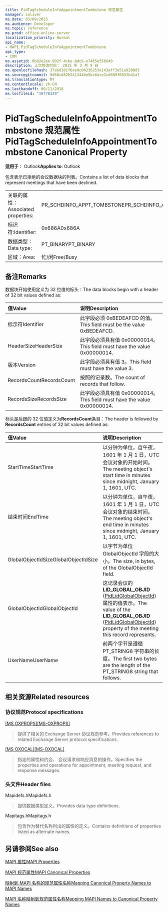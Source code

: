 ```yaml
---
title: PidTagScheduleInfoAppointmentTombstone 规范属性
manager: soliver
ms.date: 03/09/2015
ms.audience: Developer
ms.topic: reference
ms.prod: office-online-server
localization_priority: Normal
api_name:
- MAPI.PidTagScheduleInfoAppointmentTombstone
api_type:
- COM
ms.assetid: 6b82e2ee-992f-4cbe-bdcb-e7465e556640
description: 上次修改时间： 2015 年 3 月 9 日
ms.openlocfilehash: 37a6d101f6ee9c04236253e143aff3a51a9208d3
ms.sourcegitcommit: 9d60cd82b5413446e5bc8ace2cd689f683fb41a7
ms.translationtype: MT
ms.contentlocale: zh-CN
ms.lasthandoff: 06/11/2018
ms.locfileid: "19778329"
---
```

# <a name="pidtagscheduleinfoappointmenttombstone-canonical-property"></a><span data-ttu-id="ec7d0-103">PidTagScheduleInfoAppointmentTombstone 规范属性</span><span class="sxs-lookup"><span data-stu-id="ec7d0-103">PidTagScheduleInfoAppointmentTombstone Canonical Property</span></span>

  
  
<span data-ttu-id="ec7d0-104">**适用于**： Outlook</span><span class="sxs-lookup"><span data-stu-id="ec7d0-104">**Applies to**: Outlook</span></span> 
  
<span data-ttu-id="ec7d0-105">包含表示已拒绝的会议数据块的列表。</span><span class="sxs-lookup"><span data-stu-id="ec7d0-105">Contains a list of data blocks that represent meetings that have been declined.</span></span>
  
|||
|:-----|:-----|
|<span data-ttu-id="ec7d0-106">关联的属性：</span><span class="sxs-lookup"><span data-stu-id="ec7d0-106">Associated properties:</span></span>  <br/> |<span data-ttu-id="ec7d0-107">PR_SCHDINFO_APPT_TOMBSTONE</span><span class="sxs-lookup"><span data-stu-id="ec7d0-107">PR_SCHDINFO_APPT_TOMBSTONE</span></span>  <br/> |
|<span data-ttu-id="ec7d0-108">标识符:</span><span class="sxs-lookup"><span data-stu-id="ec7d0-108">Identifier:</span></span>  <br/> |<span data-ttu-id="ec7d0-109">0x686A</span><span class="sxs-lookup"><span data-stu-id="ec7d0-109">0x686A</span></span>  <br/> |
|<span data-ttu-id="ec7d0-110">数据类型：</span><span class="sxs-lookup"><span data-stu-id="ec7d0-110">Data type:</span></span>  <br/> |<span data-ttu-id="ec7d0-111">PT_BINARY</span><span class="sxs-lookup"><span data-stu-id="ec7d0-111">PT_BINARY</span></span>  <br/> |
|<span data-ttu-id="ec7d0-112">区域：</span><span class="sxs-lookup"><span data-stu-id="ec7d0-112">Area:</span></span>  <br/> |<span data-ttu-id="ec7d0-113">忙/闲</span><span class="sxs-lookup"><span data-stu-id="ec7d0-113">Free/Busy</span></span>  <br/> |
   
## <a name="remarks"></a><span data-ttu-id="ec7d0-114">备注</span><span class="sxs-lookup"><span data-stu-id="ec7d0-114">Remarks</span></span>

<span data-ttu-id="ec7d0-115">数据块开始使用定义为 32 位值的标头：</span><span class="sxs-lookup"><span data-stu-id="ec7d0-115">The data blocks begin with a header of 32 bit values defined as:</span></span>
  
|<span data-ttu-id="ec7d0-116">**值**</span><span class="sxs-lookup"><span data-stu-id="ec7d0-116">**Value**</span></span>|<span data-ttu-id="ec7d0-117">**说明**</span><span class="sxs-lookup"><span data-stu-id="ec7d0-117">**Description**</span></span>|
|:-----|:-----|
|<span data-ttu-id="ec7d0-118">标示符</span><span class="sxs-lookup"><span data-stu-id="ec7d0-118">Identifier</span></span>  <br/> |<span data-ttu-id="ec7d0-119">此字段必须 0xBEDEAFCD 的值。</span><span class="sxs-lookup"><span data-stu-id="ec7d0-119">This field must be the value 0xBEDEAFCD.</span></span>  <br/> |
|<span data-ttu-id="ec7d0-120">HeaderSize</span><span class="sxs-lookup"><span data-stu-id="ec7d0-120">HeaderSize</span></span>  <br/> |<span data-ttu-id="ec7d0-121">此字段必须具有值 0x00000014。</span><span class="sxs-lookup"><span data-stu-id="ec7d0-121">This field must have the value 0x00000014.</span></span>  <br/> |
|<span data-ttu-id="ec7d0-122">版本</span><span class="sxs-lookup"><span data-stu-id="ec7d0-122">Version</span></span>  <br/> |<span data-ttu-id="ec7d0-123">此字段必须具有值 3。</span><span class="sxs-lookup"><span data-stu-id="ec7d0-123">This field must have the value 3.</span></span>  <br/> |
|<span data-ttu-id="ec7d0-124">RecordsCount</span><span class="sxs-lookup"><span data-stu-id="ec7d0-124">RecordsCount</span></span>  <br/> |<span data-ttu-id="ec7d0-125">按照的记录数。</span><span class="sxs-lookup"><span data-stu-id="ec7d0-125">The count of records that follow.</span></span>  <br/> |
|<span data-ttu-id="ec7d0-126">RecordsSize</span><span class="sxs-lookup"><span data-stu-id="ec7d0-126">RecordsSize</span></span>  <br/> |<span data-ttu-id="ec7d0-127">此字段必须具有值 0x00000014。</span><span class="sxs-lookup"><span data-stu-id="ec7d0-127">This field must have the value 0x00000014.</span></span>  <br/> |
   
<span data-ttu-id="ec7d0-128">标头是后跟的 32 位值定义为**RecordsCount**条目：</span><span class="sxs-lookup"><span data-stu-id="ec7d0-128">The header is followed by **RecordsCount** entries of 32 bit values defined as:</span></span> 
  
|<span data-ttu-id="ec7d0-129">**值**</span><span class="sxs-lookup"><span data-stu-id="ec7d0-129">**Value**</span></span>|<span data-ttu-id="ec7d0-130">**说明**</span><span class="sxs-lookup"><span data-stu-id="ec7d0-130">**Description**</span></span>|
|:-----|:-----|
|<span data-ttu-id="ec7d0-131">StartTime</span><span class="sxs-lookup"><span data-stu-id="ec7d0-131">StartTime</span></span>  <br/> |<span data-ttu-id="ec7d0-132">以分钟为单位，自午夜，1601 年 1 月 1 日，UTC 会议对象的开始时间。</span><span class="sxs-lookup"><span data-stu-id="ec7d0-132">The meeting object's start time in minutes since midnight, January 1, 1601, UTC.</span></span>  <br/> |
|<span data-ttu-id="ec7d0-133">结束时间</span><span class="sxs-lookup"><span data-stu-id="ec7d0-133">EndTime</span></span>  <br/> |<span data-ttu-id="ec7d0-134">以分钟为单位，自午夜，1601 年 1 月 1 日，UTC 会议对象的结束时间。</span><span class="sxs-lookup"><span data-stu-id="ec7d0-134">The meeting object's end time in minutes since midnight, January 1, 1601, UTC.</span></span>  <br/> |
|<span data-ttu-id="ec7d0-135">GlobalObjectIdSize</span><span class="sxs-lookup"><span data-stu-id="ec7d0-135">GlobalObjectIdSize</span></span>  <br/> |<span data-ttu-id="ec7d0-136">以字节为单位 GlobalObjectId 字段的大小。</span><span class="sxs-lookup"><span data-stu-id="ec7d0-136">The size, in bytes, of the GlobalObjectId field.</span></span>  <br/> |
|<span data-ttu-id="ec7d0-137">GlobalObjectId</span><span class="sxs-lookup"><span data-stu-id="ec7d0-137">GlobalObjectId</span></span>  <br/> |<span data-ttu-id="ec7d0-138">这记录会议的**LID_GLOBAL_OBJID** ([PidLidGlobalObjectId](pidlidglobalobjectid-canonical-property.md)) 属性的值表示。</span><span class="sxs-lookup"><span data-stu-id="ec7d0-138">The value of the **LID_GLOBAL_OBJID** ([PidLidGlobalObjectId](pidlidglobalobjectid-canonical-property.md)) property of the meeting this record represents.</span></span>  <br/> |
|<span data-ttu-id="ec7d0-139">UserName</span><span class="sxs-lookup"><span data-stu-id="ec7d0-139">UserName</span></span>  <br/> |<span data-ttu-id="ec7d0-140">前两个字节是遵循 PT_STRING8 字符串的长度。</span><span class="sxs-lookup"><span data-stu-id="ec7d0-140">The first two bytes are the length of the PT_STRING8 string that follows.</span></span>  <br/> |
   
## <a name="related-resources"></a><span data-ttu-id="ec7d0-141">相关资源</span><span class="sxs-lookup"><span data-stu-id="ec7d0-141">Related resources</span></span>

### <a name="protocol-specifications"></a><span data-ttu-id="ec7d0-142">协议规范</span><span class="sxs-lookup"><span data-stu-id="ec7d0-142">Protocol specifications</span></span>

<span data-ttu-id="ec7d0-143">[[MS OXPROPS]](http://msdn.microsoft.com/library/f6ab1613-aefe-447d-a49c-18217230b148%28Office.15%29.aspx)</span><span class="sxs-lookup"><span data-stu-id="ec7d0-143">[[MS-OXPROPS]](http://msdn.microsoft.com/library/f6ab1613-aefe-447d-a49c-18217230b148%28Office.15%29.aspx)</span></span>
  
> <span data-ttu-id="ec7d0-144">提供了相关的 Exchange Server 协议规范参考。</span><span class="sxs-lookup"><span data-stu-id="ec7d0-144">Provides references to related Exchange Server protocol specifications.</span></span>
    
<span data-ttu-id="ec7d0-145">[[MS OXOCAL]](http://msdn.microsoft.com/library/09861fde-c8e4-4028-9346-e7c214cfdba1%28Office.15%29.aspx)</span><span class="sxs-lookup"><span data-stu-id="ec7d0-145">[[MS-OXOCAL]](http://msdn.microsoft.com/library/09861fde-c8e4-4028-9346-e7c214cfdba1%28Office.15%29.aspx)</span></span>
  
> <span data-ttu-id="ec7d0-146">指定的属性和约会、 会议请求和响应消息的操作。</span><span class="sxs-lookup"><span data-stu-id="ec7d0-146">Specifies the properties and operations for appointment, meeting request, and response messages.</span></span>
    
### <a name="header-files"></a><span data-ttu-id="ec7d0-147">头文件</span><span class="sxs-lookup"><span data-stu-id="ec7d0-147">Header files</span></span>

<span data-ttu-id="ec7d0-148">Mapidefs.h</span><span class="sxs-lookup"><span data-stu-id="ec7d0-148">Mapidefs.h</span></span>
  
> <span data-ttu-id="ec7d0-149">提供数据类型定义。</span><span class="sxs-lookup"><span data-stu-id="ec7d0-149">Provides data type definitions.</span></span>
    
<span data-ttu-id="ec7d0-150">Mapitags.h</span><span class="sxs-lookup"><span data-stu-id="ec7d0-150">Mapitags.h</span></span>
  
> <span data-ttu-id="ec7d0-151">包含作为替代名称列出的属性的定义。</span><span class="sxs-lookup"><span data-stu-id="ec7d0-151">Contains definitions of properties listed as alternate names.</span></span>
    
## <a name="see-also"></a><span data-ttu-id="ec7d0-152">另请参阅</span><span class="sxs-lookup"><span data-stu-id="ec7d0-152">See also</span></span>



[<span data-ttu-id="ec7d0-153">MAPI 属性</span><span class="sxs-lookup"><span data-stu-id="ec7d0-153">MAPI Properties</span></span>](mapi-properties.md)
  
[<span data-ttu-id="ec7d0-154">MAPI 规范属性</span><span class="sxs-lookup"><span data-stu-id="ec7d0-154">MAPI Canonical Properties</span></span>](mapi-canonical-properties.md)
  
[<span data-ttu-id="ec7d0-155">映射到 MAPI 名称的规范属性名称</span><span class="sxs-lookup"><span data-stu-id="ec7d0-155">Mapping Canonical Property Names to MAPI Names</span></span>](mapping-canonical-property-names-to-mapi-names.md)
  
[<span data-ttu-id="ec7d0-156">MAPI 名称映射到规范属性名称</span><span class="sxs-lookup"><span data-stu-id="ec7d0-156">Mapping MAPI Names to Canonical Property Names</span></span>](mapping-mapi-names-to-canonical-property-names.md)

